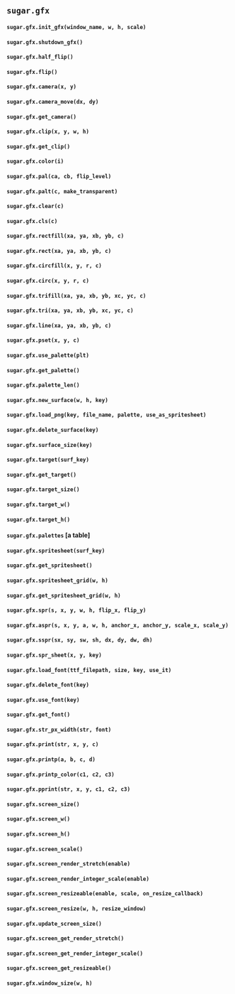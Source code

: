 ## `sugar.gfx`
#### `sugar.gfx.init_gfx(window_name, w, h, scale)`
#### `sugar.gfx.shutdown_gfx()`

#### `sugar.gfx.half_flip()`
#### `sugar.gfx.flip()`

#### `sugar.gfx.camera(x, y)`
#### `sugar.gfx.camera_move(dx, dy)`
#### `sugar.gfx.get_camera()`
#### `sugar.gfx.clip(x, y, w, h)`
#### `sugar.gfx.get_clip()`
#### `sugar.gfx.color(i)`
#### `sugar.gfx.pal(ca, cb, flip_level)`
#### `sugar.gfx.palt(c, make_transparent)`

#### `sugar.gfx.clear(c)`
#### `sugar.gfx.cls(c)`
#### `sugar.gfx.rectfill(xa, ya, xb, yb, c)`
#### `sugar.gfx.rect(xa, ya, xb, yb, c)`
#### `sugar.gfx.circfill(x, y, r, c)`
#### `sugar.gfx.circ(x, y, r, c)`
#### `sugar.gfx.trifill(xa, ya, xb, yb, xc, yc, c)`
#### `sugar.gfx.tri(xa, ya, xb, yb, xc, yc, c)`
#### `sugar.gfx.line(xa, ya, xb, yb, c)`
#### `sugar.gfx.pset(x, y, c)`

#### `sugar.gfx.use_palette(plt)`
#### `sugar.gfx.get_palette()`
#### `sugar.gfx.palette_len()`

#### `sugar.gfx.new_surface(w, h, key)`
#### `sugar.gfx.load_png(key, file_name, palette, use_as_spritesheet)`
#### `sugar.gfx.delete_surface(key)`
#### `sugar.gfx.surface_size(key)`
#### `sugar.gfx.target(surf_key)`
#### `sugar.gfx.get_target()`
#### `sugar.gfx.target_size()`
#### `sugar.gfx.target_w()`
#### `sugar.gfx.target_h()`

#### `sugar.gfx.palettes` [a table]

#### `sugar.gfx.spritesheet(surf_key)`
#### `sugar.gfx.get_spritesheet()`
#### `sugar.gfx.spritesheet_grid(w, h)`
#### `sugar.gfx.get_spritesheet_grid(w, h)`
#### `sugar.gfx.spr(s, x, y, w, h, flip_x, flip_y)`
#### `sugar.gfx.aspr(s, x, y, a, w, h, anchor_x, anchor_y, scale_x, scale_y)`
#### `sugar.gfx.sspr(sx, sy, sw, sh, dx, dy, dw, dh)`
#### `sugar.gfx.spr_sheet(x, y, key)`

#### `sugar.gfx.load_font(ttf_filepath, size, key, use_it)`
#### `sugar.gfx.delete_font(key)`
#### `sugar.gfx.use_font(key)`
#### `sugar.gfx.get_font()`
#### `sugar.gfx.str_px_width(str, font)`
#### `sugar.gfx.print(str, x, y, c)`

#### `sugar.gfx.printp(a, b, c, d)`
#### `sugar.gfx.printp_color(c1, c2, c3)`
#### `sugar.gfx.pprint(str, x, y, c1, c2, c3)`

#### `sugar.gfx.screen_size()`
#### `sugar.gfx.screen_w()`
#### `sugar.gfx.screen_h()`
#### `sugar.gfx.screen_scale()`
#### `sugar.gfx.screen_render_stretch(enable)`
#### `sugar.gfx.screen_render_integer_scale(enable)`
#### `sugar.gfx.screen_resizeable(enable, scale, on_resize_callback)`
#### `sugar.gfx.screen_resize(w, h, resize_window)`
#### `sugar.gfx.update_screen_size()`
#### `sugar.gfx.screen_get_render_stretch()`
#### `sugar.gfx.screen_get_render_integer_scale()`
#### `sugar.gfx.screen_get_resizeable()`

#### `sugar.gfx.window_size(w, h)`